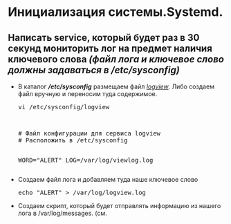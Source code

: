 <h1>Инициализация системы.Systemd.</h1>

<h2>Написать service, который будет раз в 30 секунд мониторить лог на предмет наличия ключевого слова <i>(файл лога и ключевое слово должны задаваться в /etc/sysconfig)</i></h2>

<ul>
<li>В каталог <b><i>/etc/sysconfig</b></i> размещаем файл <a href="https://github.com/dmborovik/Exercise_Sample/blob/3459356cc1e60b6276a047183f14c591717e5428/Exc8/logview"><i>logview</i></a>. Либо создаем файл вручную и переносим туда содержимое.
<pre>vi /etc/sysconfig/logview</pre>
<br>
<pre># Файл конфигурации для сервиса logview
# Расположить в /etc/sysconfig

WORD="ALERT"
LOG=/var/log/viewlog.log</pre>
</li>
<li>Создаем файл лога и добавляем туда наше ключевое слово 
<pre>
echo "ALERT" > /var/log/logview.log 
</pre>
</li>
<li>
Создаем скрипт, который будет отправлять информацию из нашего лога в /var/log/messages. (см. <a href="https://github.com/dmborovik/Exercise_Sample/blob/3048d4df5aab464a7320487982524e92c47bf8a2/Exc8/logview.sh>logview.sh</a> ) И даем разрешение на запуск. 
<pre>
vi /opt/logview.sh
chmod +x /opt/logview.sh
</pre>
</li>
<li>
Создаем сервис (или юнит). Файл logview.service
<pre>
vi /etc/systemd/system/logview.service
</pre>
</li>
<li>
Создаем таймер (см.logview.time)
<pre>
vi /etc/systemd/system/logview.time
</pre>
</li>
<li>
Запустим и добавим в автозагрузку наш сервис
<pre>
systemctl enable logview.timer
systemctl start logview.timer
</pre>
</li>
<li>
Поверяем работу 
<pre>
tail -f /var/log/messages 
Jul 15 18:04:25 localhost root: Sat Jul 15 18:04:25 UTC 2023: I found word, Master!
Jul 15 18:04:25 localhost systemd: Started LogView service.
Jul 15 18:05:25 localhost systemd: Starting LogView service...
Jul 15 18:05:25 localhost systemd: Starting Cleanup of Temporary Directories...
Jul 15 18:05:26 localhost root: Sat Jul 15 18:05:25 UTC 2023: I found word, Master!
Jul 15 18:05:26 localhost systemd: Started LogView service.
Jul 15 18:05:26 localhost systemd: Started Cleanup of Temporary Directories.
Jul 15 18:06:05 localhost systemd: Starting LogView service...
Jul 15 18:06:05 localhost root: Sat Jul 15 18:06:05 UTC 2023: I found word, Master!
Jul 15 18:06:05 localhost systemd: Started LogView service.
</pre>
</li>
<h3>Работает!!!</h3>
</ul>
